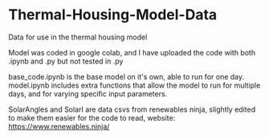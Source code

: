 # Thermal-Housing-Model-Data
Data for use in the thermal housing model

Model was coded in google colab, and I have uploaded the code with both .ipynb and .py but not tested in .py

base_code.ipynb is the base model on it's own, able to run for one day. model.ipynb includes extra functions that allow the model to run for multiple days, and for varying specific input parameters.

SolarAngles and SolarI are data csvs from renewables ninja, slightly edited to make them easier for the code to read, website: https://www.renewables.ninja/
